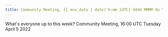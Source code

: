 ```yaml
---
title: Community Meeting, {{ env.date | date('h:mm [UTC] dddd MMMM do YYYY') }}
---
```

What's everyone up to this week?
Community Meeting, 16:00 UTC Tuesday April 5 2022
